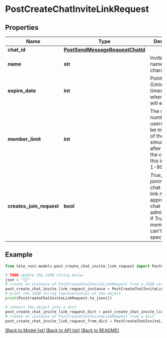 # PostCreateChatInviteLinkRequest


## Properties

Name | Type | Description | Notes
------------ | ------------- | ------------- | -------------
**chat_id** | [**PostSendMessageRequestChatId**](PostSendMessageRequestChatId.md) |  | 
**name** | **str** | Invite link name; 0-32 characters | [optional] 
**expire_date** | **int** | Point in time (Unix timestamp) when the link will expire | [optional] 
**member_limit** | **int** | The maximum number of users that can be members of the chat simultaneously after joining the chat via this invite link; 1-99999 | [optional] 
**creates_join_request** | **bool** | *True*, if users joining the chat via the link need to be approved by chat administrators. If *True*, *member\\_limit* can&#39;t be specified | [optional] 

## Example

```python
from tele_rest.models.post_create_chat_invite_link_request import PostCreateChatInviteLinkRequest

# TODO update the JSON string below
json = "{}"
# create an instance of PostCreateChatInviteLinkRequest from a JSON string
post_create_chat_invite_link_request_instance = PostCreateChatInviteLinkRequest.from_json(json)
# print the JSON string representation of the object
print(PostCreateChatInviteLinkRequest.to_json())

# convert the object into a dict
post_create_chat_invite_link_request_dict = post_create_chat_invite_link_request_instance.to_dict()
# create an instance of PostCreateChatInviteLinkRequest from a dict
post_create_chat_invite_link_request_from_dict = PostCreateChatInviteLinkRequest.from_dict(post_create_chat_invite_link_request_dict)
```
[[Back to Model list]](../README.md#documentation-for-models) [[Back to API list]](../README.md#documentation-for-api-endpoints) [[Back to README]](../README.md)


